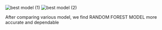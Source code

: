 ![best model (1)](https://user-images.githubusercontent.com/80167752/200165678-6457fcd3-ac62-43c2-b6a7-e8ea5ad163fe.png)
![best model (2)](https://user-images.githubusercontent.com/80167752/200165679-22b1eaeb-00b5-4af1-8a07-fb1862ae6b58.png)
<p> After comparing various model, we find RANDOM FOREST MODEL more accurate and dependable</p>
